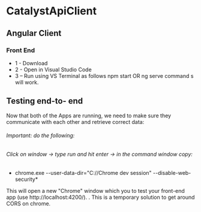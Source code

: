 # CatalystApiClient
## Angular Client
### Front End
* 1 - Download 
* 2 - Open in Visual Studio Code
* 3 – Run using VS Terminal as follows
npm start OR ng serve command s will work. 

## Testing end-to- end
Now that both of the Apps are running, we need to make sure they communicate with each other and retrieve correct data:
###### Important:  do the following:

###### Click on window -> type run and hit enter -> in the command window copy:
* chrome.exe --user-data-dir="C://Chrome dev session" --disable-web-security* 

This will open a new "Chrome" window which you to test your front-end app (use http://localhost:4200/).
. This is a temporary solution to get around CORS on chrome.
